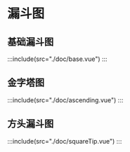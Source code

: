 # 漏斗图

## 基础漏斗图

:::include(src="./doc/base.vue")
:::

## 金字塔图

:::include(src="./doc/ascending.vue")
:::

## 方头漏斗图

:::include(src="./doc/squareTip.vue")
:::
